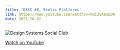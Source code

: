 ```yaml
---
title: 'DSSC #8, Exotic Platforms'
link: https://www.youtube.com/watch?v=hRi3VA6sEDA
date: 2021-10-02
---
```


![Design Systems Social Club](https://i.ytimg.com/vi/hRi3VA6sEDA/maxresdefault.jpg)

[Watch on YouTube](https://www.youtube.com/watch?v=hRi3VA6sEDA)

